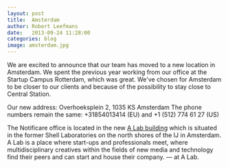 ```yaml
---
layout: post
title:  Amsterdam
author: Robert Leefmans
date:   2013-09-24 11:28:00
categories: blog
image: amsterdam.jpg
---
```

We are excited to announce that our team has moved to a new location in Amsterdam. We spent the previous year working from our office at the Startup Campus Rotterdam, which was great. We've chosen for Amsterdam to be closer to our clients and because of the possibility to stay close to Central Station.

Our new address: 
Overhoeksplein 2, 1035 KS Amsterdam
The phone numbers remain the same: 
+31854013414 (EU) and +1 (512) 774 61 27 (US)

The Notificare office is located in the new [A Lab building][alab] which is situated in the former Shell Laboratories on the north shores of the IJ in Amsterdam. A Lab is a place where start-ups and professionals meet, where multidisciplinary creatives within the fields of new media and technology find their peers and can start and house their company. — at A Lab.

[alab]: http://a-lab.nl
